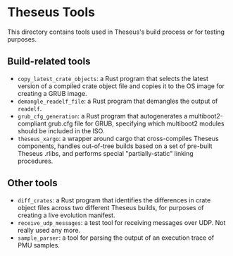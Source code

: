 # Theseus Tools

This directory contains tools used in Theseus's build process or for testing purposes. 

## Build-related tools
* `copy_latest_crate_objects`: a Rust program that selects the latest version of a compiled crate object file and copies it to the OS image for creating a GRUB image. 
* `demangle_readelf_file`: a Rust program that demangles the output of `readelf`.
* `grub_cfg_generation`: a Rust program that autogenerates a multiboot2-compliant grub.cfg file for GRUB, specifying which multiboot2 modules should be included in the ISO.
* `theseus_xargo`: a wrapper around cargo that cross-compiles Theseus components, handles out-of-tree builds based on a set of pre-built Theseus .rlibs,  and performs special "partially-static" linking procedures.

## Other tools
* `diff_crates`: a Rust program that identifies the differences in crate object files across two different Theseus builds, for purposes of creating a live evolution manifest.
* `receive_udp_messages`: a test tool for receiving messages over UDP. Not really used any more. 
* `sample_parser`: a tool for parsing the output of an execution trace of PMU samples.

